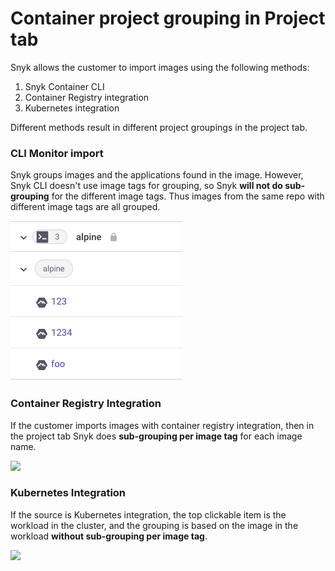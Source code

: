 # Container project grouping in Project tab

Snyk allows the customer to import images using the following methods:

1. Snyk Container CLI
2. Container Registry integration
3. Kubernetes integration

Different methods result in different project groupings in the project tab.

### CLI Monitor import

Snyk groups images and the applications found in the image. However, Snyk CLI doesn't use image tags for grouping, so Snyk **will not do sub-grouping** for the different image tags. Thus images from the same repo with different image tags are all grouped.

![](<../../.gitbook/assets/image (12) (1) (1).png>)

### Container Registry Integration

If the customer imports images with container registry integration, then in the project tab Snyk does **sub-grouping per image tag** for each image name.

![](<../../.gitbook/assets/Screenshot 2022-08-23 at 15.13.18.png>)

### Kubernetes Integration

If the source is Kubernetes integration, the top clickable item is the workload in the cluster, and the grouping is based on the image in the workload **without sub-grouping per image tag**.

![](<../../.gitbook/assets/Screenshot 2022-08-22 at 19.37.56.png>)
